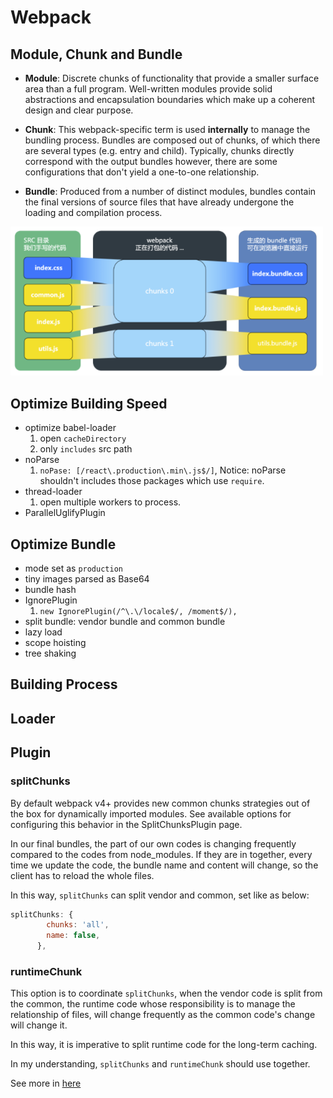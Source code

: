 # Webpack

## Module, Chunk and Bundle

- **Module**: Discrete chunks of functionality that provide a smaller surface area than a full program. Well-written modules provide solid abstractions and encapsulation boundaries which make up a coherent design and clear purpose.

- **Chunk**: This webpack-specific term is used **internally** to manage the bundling process. Bundles are composed out of chunks, of which there are several types (e.g. entry and child). Typically, chunks directly correspond with the output bundles however, there are some configurations that don't yield a one-to-one relationship.

- **Bundle**: Produced from a number of distinct modules, bundles contain the final versions of source files that have already undergone the loading and compilation process.

<img src='../assets/webpack_bundle_chunks.png' width="500px">

## Optimize Building Speed

- optimize babel-loader
  1. open `cacheDirectory`
  2. only `includes` src path
- noParse
  1. `noPase: [/react\.production\.min\.js$/]`, Notice: noParse shouldn't includes those packages which use `require`.
- thread-loader
  1. open multiple workers to process.
- ParallelUglifyPlugin

## Optimize Bundle

- mode set as `production`
- tiny images parsed as Base64
- bundle hash
- IgnorePlugin
  1. `new IgnorePlugin(/^\.\/locale$/, /moment$/),`
- split bundle: vendor bundle and common bundle
- lazy load
- scope hoisting
- tree shaking

## Building Process

## Loader

## Plugin

### splitChunks

By default webpack v4+ provides new common chunks strategies out of the box for dynamically imported modules. See available options for configuring this behavior in the SplitChunksPlugin page.

In our final bundles, the part of our own codes is changing frequently compared to the codes from node_modules. If they are in together,
every time we update the code, the bundle name and content will change, so the client has to reload the whole files. 

In this way, `splitChunks` can split vendor and common, set like as below:

```js
splitChunks: {
        chunks: 'all',
        name: false,
      },
```

### runtimeChunk

This option is to coordinate `splitChunks`, when the vendor code is split from the common, the runtime code whose responsibility is to manage the relationship of files, will change frequently as the common code's change will change it.

In this way, it is imperative to split runtime code for the long-term caching.

In my understanding, `splitChunks` and `runtimeChunk` should use together.

See more in [here](https://developers.google.com/web/fundamentals/performance/webpack/use-long-term-caching)
